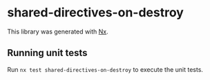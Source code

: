# shared-directives-on-destroy

This library was generated with [Nx](https://nx.dev).

## Running unit tests

Run `nx test shared-directives-on-destroy` to execute the unit tests.
